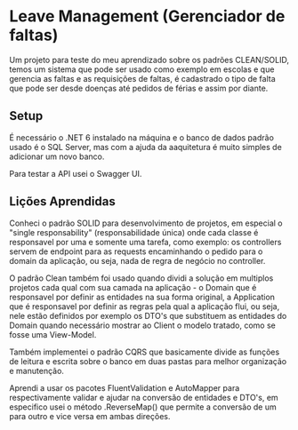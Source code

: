 # Leave Management (Gerenciador de faltas)

Um projeto para teste do meu aprendizado sobre os padrões CLEAN/SOLID, temos um sistema que pode ser usado como exemplo em escolas e que gerencia as faltas e as requisições de faltas, é cadastrado o tipo de falta que pode ser desde doenças até pedidos de férias e assim por diante.

## Setup

É necessário o .NET 6 instalado na máquina e o banco de dados padrão usado é o SQL Server, mas com a ajuda da aaquitetura é muito simples de adicionar um novo banco.

Para testar a API usei o Swagger UI.

## Lições Aprendidas

Conheci o padrão SOLID para desenvolvimento de projetos, em especial o "single responsability" (responsabilidade única) onde cada classe é responsavel por uma e somente uma tarefa, como exemplo: os controllers servem de endpoint para as requests encaminhando o pedido para o domain da aplicação, ou seja, nada de regra de negócio no controller.

O padrão Clean também foi usado quando dividi a solução em multiplos projetos cada qual com sua camada na aplicação - o Domain que é responsavel por definir as entidades na sua forma original, a Application que é responsavel por definir as regras pela qual a aplicação flui, ou seja, nele estão definidos por exemplo os DTO's que substituem as entidades do Domain quando necessário mostrar ao Client o modelo tratado, como se fosse uma View-Model.

Também implementei o padrão CQRS que basicamente divide as funções de leitura e escrita sobre o banco em duas pastas para melhor organização e manutenção.

Aprendi a usar os pacotes FluentValidation e AutoMapper para respectivamente validar e ajudar na conversão de entidades e DTO's, em especifico usei o método .ReverseMap() que permite a conversão de um para outro e vice versa em ambas direções.
